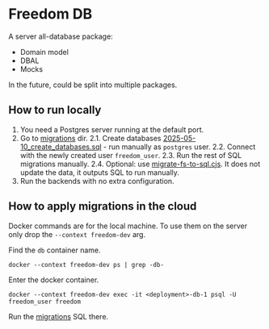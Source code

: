 # Freedom DB

A server all-database package:

- Domain model
- DBAL
- Mocks

In the future, could be split into multiple packages.

## How to run locally

1. You need a Postgres server running at the default port.
2. Go to [migrations](migrations) dir.
   2.1. Create databases [2025-05-10_create_databases.sql](migrations/2025-05-10_create_databases.sql) - run manually as `postgres` user.
   2.2. Connect with the newly created user `freedom_user`.
   2.3. Run the rest of SQL migrations manually.
   2.4. Optional: use [migrate-fs-to-sql.cjs](migrations/migrate-fs-to-sql.cjs). It does not update the data, it outputs SQL to run manually.
3. Run the backends with no extra configuration.

## How to apply migrations in the cloud

Docker commands are for the local machine. To use them on the server only drop the `--context freedom-dev` arg.

Find the `db` container name.

```shell
docker --context freedom-dev ps | grep -db-
```

Enter the docker container.

```shell
docker --context freedom-dev exec -it <deployment>-db-1 psql -U freedom_user freedom
```

Run the [migrations](migrations) SQL there.
